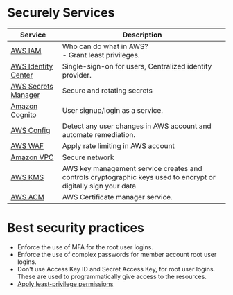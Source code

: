 # Securely Services

| Service                                                              | Description                                                                                                   |
|----------------------------------------------------------------------|---------------------------------------------------------------------------------------------------------------|
| [AWS IAM](AWSUsers&AccessMgmt/AWSIAM.md)                             | Who can do what in AWS?<br/>- Grant least privileges.                                                         |
| [AWS Identity Center](AWSUsers&AccessMgmt/AWSIAMIdentityCenter.md)   | Single-sign-on for users, Centralized identity provider.                                                      |
| [AWS Secrets Manager](DataProtection/AWSSecretsManager.md)                          | Secure and rotating secrets                                                                                   |
| [Amazon Cognito](AWSUsers&AccessMgmt/AmazonCognito.md)                                   | User signup/login as a service.                                                                               |
| [AWS Config](Monitoring&Detection/AWSConfig.md)                                           | Detect any user changes in AWS account and automate remediation.                                              |
| [AWS WAF](InfraProtection/AWSWAF.md)                                                 | Apply rate limiting in AWS account                                                                            |
| [Amazon VPC](../1_NetworkingAndContentDelivery/NetworkFoundations/AmazonVPC/Readme.md)         | Secure network                                                                                                |
| [AWS KMS](DataProtection/AWSKMS.md)                                                 | AWS key management service creates and controls cryptographic keys used to encrypt or digitally sign your data |
| [AWS ACM](DataProtection/AWSACM.md)                                                 | AWS Certificate manager service.                                                                              |

# Best security practices
- Enforce the use of MFA for the root user logins.
- Enforce the use of complex passwords for member account root user logins.
- Don't use Access Key ID and Secret Access Key, for root user logins. These are used to programmatically give access to the resources.
- [Apply least-privilege permissions](https://docs.aws.amazon.com/IAM/latest/UserGuide/best-practices.html#grant-least-privilege)
